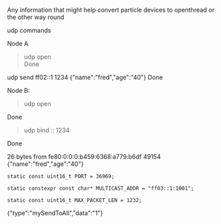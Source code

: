 Any information that might help convert particle devices to openthread or the other way round



udp commands

Node A

> udp open                                
Done

udp send ff02::1 1234 {"name":"fred","age":"40"}
Done

Node B:

> udp open

Done

> udp bind :: 1234

Done

26 bytes from fe80:0:0:0:b459:6368:a779:b6df 49154 {"name":"fred","age":"40"}



    static const uint16_t PORT = 36969;
    
    static constexpr const char* MULTICAST_ADDR = "ff03::1:1001";
    
    static const uint16_t MAX_PACKET_LEN = 1232;



{"type":"mySendToAll","data":"1"}
